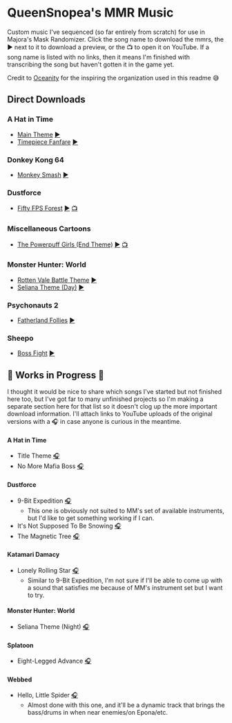 # QueenSnopea's MMR Music
Custom music I've sequenced (so far entirely from scratch) for use in Majora's Mask Randomizer. Click the song name to download the mmrs, the ▶️ next to it to download a preview, or the 📺 to open it on YouTube. If a song name is listed with no links, then it means I'm finished with transcribing the song but haven't gotten it in the game yet.

Credit to [Oceanity](https://github.com/Oceanity/Oceanitys-MMR-Music/) for the inspiring the organization used in this readme 😅 

## Direct Downloads

### A Hat in Time

- [Main Theme](https://github.com/queensnopea/snopea-mmrs/raw/main/mmrs/ahit-maintheme.mmrs) [▶️](https://github.com/queensnopea/snopea-mmrs/raw/main/ogg/ahit-maintheme.ogg)
- [Timepiece Fanfare](https://github.com/queensnopea/snopea-mmrs/raw/main/mmrs/ahit-FANFARE-timepiece.mmrs) [▶️](https://github.com/queensnopea/snopea-mmrs/raw/main/ogg/ahit-FANFARE-timepiece.ogg)

### Donkey Kong 64

- [Monkey Smash](https://github.com/queensnopea/snopea-mmrs/raw/main/mmrs/dk64-monkeysmash.mmrs) [▶️](https://github.com/queensnopea/snopea-mmrs/raw/main/ogg/dk64-monkeysmash.ogg)

### Dustforce

- [Fifty FPS Forest](https://github.com/queensnopea/snopea-mmrs/raw/main/mmrs/dustforce-fiftyfpsforest.mmrs) [▶️](https://github.com/queensnopea/snopea-mmrs/raw/main/ogg/dustforce-fiftyfpsforest.ogg) [📺](https://www.youtube.com/watch?v=luZNEYPsAuY)

### Miscellaneous Cartoons

- [The Powerpuff Girls (End Theme)](https://github.com/queensnopea/snopea-mmrs/raw/main/mmrs/ppg-endcredits.mmrs) [▶️](https://github.com/queensnopea/snopea-mmrs/raw/main/ogg/ppg-endcredits.ogg) [📺](https://www.youtube.com/watch?v=rpq24-mEQsE)

### Monster Hunter: World

- [Rotten Vale Battle Theme](https://github.com/queensnopea/snopea-mmrs/raw/main/mmrs/mhw-rottenvalebattle.mmrs) [▶️](https://github.com/queensnopea/snopea-mmrs/raw/main/ogg/mhw-rottenvalebattle.ogg)
- [Seliana Theme (Day)](https://github.com/queensnopea/snopea-mmrs/raw/main/mmrs/mhw-selianaday.mmrs) [▶️](https://github.com/queensnopea/snopea-mmrs/raw/main/ogg/mhw-selianaday.ogg)

### Psychonauts 2

- [Fatherland Follies](https://github.com/queensnopea/snopea-mmrs/raw/main/mmrs/psychonauts2-fatherlandfollies.mmrs) [▶️](https://github.com/queensnopea/snopea-mmrs/raw/main/ogg/psychonauts2-fatherlandfollies.ogg)

### Sheepo

- [Boss Fight](https://github.com/queensnopea/snopea-mmrs/raw/main/mmrs/sheepo-bossfight.mmrs) [▶️](https://github.com/queensnopea/snopea-mmrs/raw/main/ogg/sheepo-bossfight.ogg)

## 🚧 Works in Progress 🚧
I thought it would be nice to share which songs I've started but not finished here too, but I've got far to many unfinished projects so I'm making a separate section here for that list so it doesn't clog up the more important download information. I'll attach links to YouTube uploads of the original versions with a 🎧 in case anyone is curious in the meantime.

#### A Hat in Time
- Title Theme [🎧](https://www.youtube.com/watch?v=hQrYhnR-qu8)
- No More Mafia Boss [🎧](https://www.youtube.com/watch?v=qcuXHfAUHvM)

#### Dustforce
- 9-Bit Expedition [🎧](https://www.youtube.com/watch?v=iO7FlB_xpzw)
  - This one is obviously not suited to MM's set of available instruments, but I'd like to get something working if I can.
- It's Not Supposed To Be Snowing [🎧](https://www.youtube.com/watch?v=kluv-1SVIbg)
- The Magnetic Tree [🎧](https://www.youtube.com/watch?v=4fBQDzRvCTs)

#### Katamari Damacy
- Lonely Rolling Star [🎧](https://www.youtube.com/watch?v=7_QydNXI_ok)
  - Similar to 9-Bit Expedition, I'm not sure if I'll be able to come up with a sound that satisfies me because of MM's instrument set but I want to try.

#### Monster Hunter: World
- Seliana Theme (Night) [🎧](https://www.youtube.com/watch?v=qj9BL8VjrpA)

#### Splatoon
- Eight-Legged Advance [🎧](https://www.youtube.com/watch?v=T0y9gCHAJkk)

#### Webbed
- Hello, Little Spider [🎧](https://www.youtube.com/watch?v=ktcGfGW3KrA)
  - Almost done with this one, and it'll be a dynamic track that brings the bass/drums in when near enemies/on Epona/etc.

